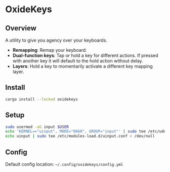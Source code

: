 # OxideKeys

## Overview

A utility to give you agency over your keyboards.

- **Remapping**: Remap your keyboard.
- **Dual-function keys**: Tap or hold a key for different actions. If pressed with another key it will default to the hold action without delay.
- **Layers**: Hold a key to momentarily activate a different key mapping layer.

## Install

```bash
cargo install --locked oxidekeys
```

## Setup

```bash
sudo usermod -aG input $USER
echo 'KERNEL=="uinput", MODE="0660", GROUP="input"' | sudo tee /etc/udev/rules.d/99-uinput.rules > /dev/null
echo uinput | sudo tee /etc/modules-load.d/uinput.conf > /dev/null
```

## Config

Default config location: `~/.config/oxidekeys/config.yml`
